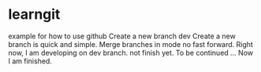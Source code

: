 # learngit
example for how to use github
Create a new branch dev
Create a new branch is quick and simple. 
Merge branches in mode no fast forward.
Right now, I am developing on dev branch. not finish yet.
To be continued ...
Now I am finished.
